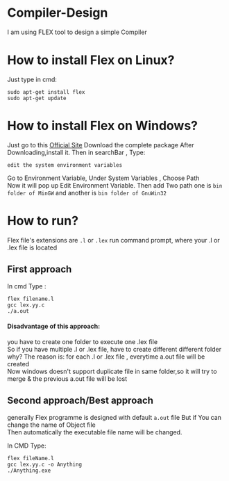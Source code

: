 # Compiler-Design
I am using FLEX tool to design a simple Compiler

# How to install Flex on Linux?
Just type in cmd:
```
sudo apt-get install flex
sudo apt-get update
```

# How to install Flex on Windows?
Just go to this  <a href="http://gnuwin32.sourceforge.net/packages/flex.htm" target="_blank">Official Site</a>
Download the complete package
After Downloading,install it. Then in searchBar , Type:
```
edit the system environment variables
```
Go to Environment Variable, Under System Variables , Choose Path  
Now it will pop up Edit Environment Variable. Then add Two path
one is ```bin folder of MinGW``` and another is ```bin folder of GnuWin32```

# How to run?
Flex file's extensions are ```.l``` or ```.lex```
run command prompt, where your .l or .lex file is located
## First approach
In cmd Type :<br>
```
flex filename.l
gcc lex.yy.c
./a.out
```
#### Disadvantage of this approach:
you have to create one folder to execute one .lex file <br>
So if you have multiple .l or .lex file, have to create different different folder <br>
why? The reason is: for each .l or .lex file , everytime a.out file will be created <br>
Now windows doesn't support duplicate file in same folder,so it will try to merge & the previous a.out file will be lost

## Second approach/Best approach
generally Flex programme is designed with default ```a.out``` file But if You can change the name of Object file <br>
Then automatically the executable file name will be changed.

In CMD Type:
```
flex fileName.l
gcc lex.yy.c -o Anything
./Anything.exe
```

